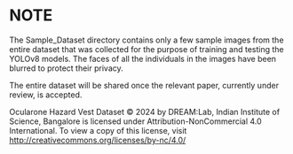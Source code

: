 # NOTE
The Sample_Dataset directory contains only a few sample images from the entire dataset that was collected for the purpose of training and testing the YOLOv8 models. The faces of all the individuals in the images have been blurred to protect their privacy. 

The entire dataset will be shared once the relevant paper, currently under review, is accepted. 


Ocularone Hazard Vest Dataset © 2024 by DREAM:Lab, Indian Institute of Science, Bangalore is licensed under Attribution-NonCommercial 4.0 International. To view a copy of this license, visit http://creativecommons.org/licenses/by-nc/4.0/
